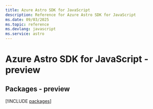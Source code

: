 ```yaml
---
title: Azure Astro SDK for JavaScript
description: Reference for Azure Astro SDK for JavaScript
ms.date: 09/03/2025
ms.topic: reference
ms.devlang: javascript
ms.service: astro
---
```

# Azure Astro SDK for JavaScript - preview
## Packages - preview
[!INCLUDE [packages](astro-index.md)]